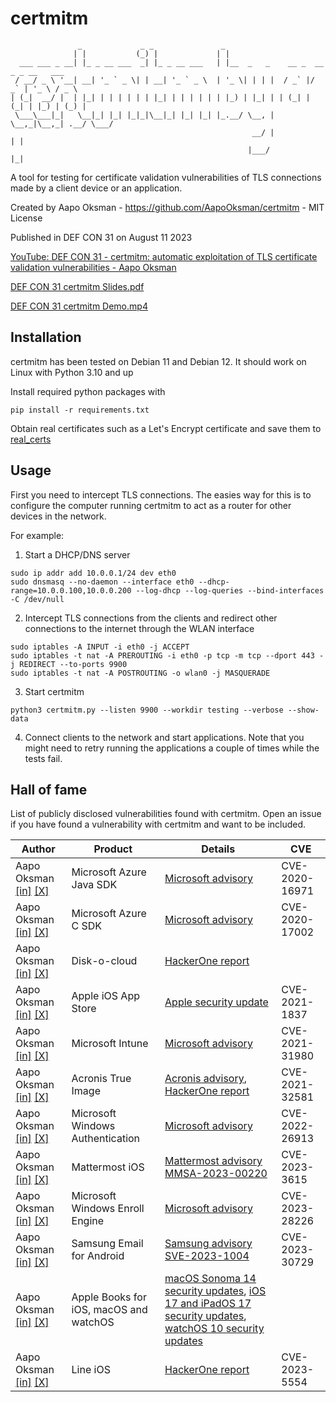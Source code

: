 # certmitm

```
               _             _ _               _                                     
              | |           (_) |             | |                                    
  ___ ___ _ __| |_ _ __ ___  _| |_ _ __ ___   | |__  _   _    __ _  __ _ _ __   ___  
 / __/ _ \ '__| __| '_ ` _ \| | __| '_ ` _ \  | '_ \| | | |  / _` |/ _` | '_ \ / _ \ 
| (_|  __/ |  | |_| | | | | | | |_| | | | | | | |_) | |_| | | (_| | (_| | |_) | (_) |
 \___\___|_|   \__|_| |_| |_|_|\__|_| |_| |_| |_.__/ \__, |  \__,_|\__,_| .__/ \___/ 
                                                      __/ |             | |          
                                                     |___/              |_|          

```

A tool for testing for certificate validation vulnerabilities of TLS connections made by a client device or an application.

Created by Aapo Oksman - https://github.com/AapoOksman/certmitm - MIT License

Published in DEF CON 31 on August 11 2023

[YouTube: DEF CON 31 - certmitm: automatic exploitation of TLS certificate validation vulnerabilities - Aapo Oksman](https://www.youtube.com/watch?v=w_l2q_Gyqfo)

[DEF CON 31 certmitm Slides.pdf](https://media.defcon.org/DEF%20CON%2031/DEF%20CON%2031%20presentations/Aapo%20Oksman%20-%20certmitm%20automatic%20exploitation%20of%20TLS%20certificate%20validation%20vulnerabilities.pdf)

[DEF CON 31 certmitm Demo.mp4](https://media.defcon.org/DEF%20CON%2031/DEF%20CON%2031%20presentations/Aapo%20Oksman%20-%20certmitm%20automatic%20exploitation%20of%20TLS%20certificate%20validation%20vulnerabilities-demo.mp4)

## Installation

certmitm has been tested on Debian 11 and Debian 12. It should work on Linux with Python 3.10 and up

Install required python packages with

```
pip install -r requirements.txt
```

Obtain real certificates such as a Let's Encrypt certificate and save them to [real_certs](real_certs)

## Usage

First you need to intercept TLS connections. The easies way for this is to configure the computer running certmitm to act as a router for other devices in the network.

For example:

1. Start a DHCP/DNS server

```
sudo ip addr add 10.0.0.1/24 dev eth0
sudo dnsmasq --no-daemon --interface eth0 --dhcp-range=10.0.0.100,10.0.0.200 --log-dhcp --log-queries --bind-interfaces -C /dev/null
```

2. Intercept TLS connections from the clients and redirect other connections to the internet through the WLAN interface

```
sudo iptables -A INPUT -i eth0 -j ACCEPT
sudo iptables -t nat -A PREROUTING -i eth0 -p tcp -m tcp --dport 443 -j REDIRECT --to-ports 9900
sudo iptables -t nat -A POSTROUTING -o wlan0 -j MASQUERADE
```

3. Start certmitm

```
python3 certmitm.py --listen 9900 --workdir testing --verbose --show-data
```

4. Connect clients to the network and start applications. Note that you might need to retry running the applications a couple of times while the tests fail.

## Hall of fame

List of publicly disclosed vulnerabilities found with certmitm. Open an issue if you have found a vulnerability with certmitm and want to be included.

| Author        | Product       | Details     | CVE |
| ------------- | ------------- | ----------- | --- |
| Aapo Oksman [[in]](https://www.linkedin.com/in/AapoOksman/) [[X]](https://twitter.com/AapoOksman)  | Microsoft Azure Java SDK | [Microsoft advisory](https://msrc.microsoft.com/update-guide/en-US/advisory/CVE-2020-16971) | CVE-2020-16971 |
| Aapo Oksman [[in]](https://www.linkedin.com/in/AapoOksman/) [[X]](https://twitter.com/AapoOksman)  | Microsoft Azure C SDK | [Microsoft advisory](https://msrc.microsoft.com/update-guide/en-US/advisory/CVE-2020-17002) | CVE-2020-17002 |
| Aapo Oksman [[in]](https://www.linkedin.com/in/AapoOksman/) [[X]](https://twitter.com/AapoOksman)  | Disk-o-cloud | [HackerOne report](https://hackerone.com/reports/1026893) |  |
| Aapo Oksman [[in]](https://www.linkedin.com/in/AapoOksman/) [[X]](https://twitter.com/AapoOksman)  | Apple iOS App Store | [Apple security update](https://support.apple.com/en-us/HT212317) | CVE-2021-1837 |
| Aapo Oksman [[in]](https://www.linkedin.com/in/AapoOksman/) [[X]](https://twitter.com/AapoOksman)  | Microsoft Intune | [Microsoft advisory](https://msrc.microsoft.com/update-guide/en-US/advisory/CVE-2021-31980) | CVE-2021-31980 |
| Aapo Oksman [[in]](https://www.linkedin.com/in/AapoOksman/) [[X]](https://twitter.com/AapoOksman)  | Acronis True Image | [Acronis advisory](https://security-advisory.acronis.com/updates/UPD-2103-e974-184f), [HackerOne report](https://hackerone.com/reports/1056144) | CVE-2021-32581 |
| Aapo Oksman [[in]](https://www.linkedin.com/in/AapoOksman/) [[X]](https://twitter.com/AapoOksman)  | Microsoft Windows Authentication | [Microsoft advisory](https://msrc.microsoft.com/update-guide/en-US/advisory/CVE-2022-26913) | CVE-2022-26913 |
| Aapo Oksman [[in]](https://www.linkedin.com/in/AapoOksman/) [[X]](https://twitter.com/AapoOksman)  | Mattermost iOS | [Mattermost advisory MMSA-2023-00220](https://mattermost.com/security-updates/) | CVE-2023-3615 |
| Aapo Oksman [[in]](https://www.linkedin.com/in/AapoOksman/) [[X]](https://twitter.com/AapoOksman)  | Microsoft Windows Enroll Engine | [Microsoft advisory](https://msrc.microsoft.com/update-guide/en-US/advisory/CVE-2023-28226) | CVE-2023-28226 |
| Aapo Oksman [[in]](https://www.linkedin.com/in/AapoOksman/) [[X]](https://twitter.com/AapoOksman)  | Samsung Email for Android | [Samsung advisory SVE-2023-1004](https://security.samsungmobile.com/serviceWeb.smsb) | CVE-2023-30729 |
| Aapo Oksman [[in]](https://www.linkedin.com/in/AapoOksman/) [[X]](https://twitter.com/AapoOksman)  | Apple Books for iOS, macOS and watchOS | [macOS Sonoma 14 security updates](https://support.apple.com/HT213940), [iOS 17 and iPadOS 17 security updates](https://support.apple.com/HT213938), [watchOS 10 security updates](https://support.apple.com/HT213937) |  |
| Aapo Oksman [[in]](https://www.linkedin.com/in/AapoOksman/) [[X]](https://twitter.com/AapoOksman)  | Line iOS | [HackerOne report](https://hackerone.com/reports/2106827) | CVE-2023-5554 |
